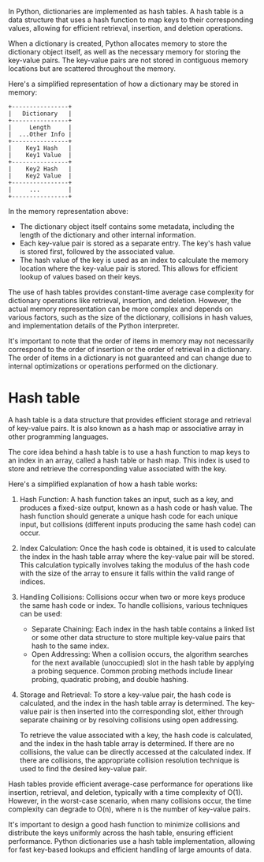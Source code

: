 In Python, dictionaries are implemented as hash tables. A hash table is a data structure that uses a hash function to map keys to their corresponding values, allowing for efficient retrieval, insertion, and deletion operations.

When a dictionary is created, Python allocates memory to store the dictionary object itself, as well as the necessary memory for storing the key-value pairs. The key-value pairs are not stored in contiguous memory locations but are scattered throughout the memory.

Here's a simplified representation of how a dictionary may be stored in memory:

```
+----------------+
|   Dictionary   |
+----------------+
|     Length     |
|  ...Other Info |
+----------------+
|    Key1 Hash   |
|    Key1 Value  |
+----------------+
|    Key2 Hash   |
|    Key2 Value  |
+----------------+
|     ...        |
+----------------+
```



In the memory representation above:
- The dictionary object itself contains some metadata, including the length of the dictionary and other internal information.
- Each key-value pair is stored as a separate entry. The key's hash value is stored first, followed by the associated value.
- The hash value of the key is used as an index to calculate the memory location where the key-value pair is stored. This allows for efficient lookup of values based on their keys.

The use of hash tables provides constant-time average case complexity for dictionary operations like retrieval, insertion, and deletion. However, the actual memory representation can be more complex and depends on various factors, such as the size of the dictionary, collisions in hash values, and implementation details of the Python interpreter.

It's important to note that the order of items in memory may not necessarily correspond to the order of insertion or the order of retrieval in a dictionary. The order of items in a dictionary is not guaranteed and can change due to internal optimizations or operations performed on the dictionary.

# Hash table
A hash table is a data structure that provides efficient storage and retrieval of key-value pairs. It is also known as a hash map or associative array in other programming languages.

The core idea behind a hash table is to use a hash function to map keys to an index in an array, called a hash table or hash map. This index is used to store and retrieve the corresponding value associated with the key.

Here's a simplified explanation of how a hash table works:

1. Hash Function:
   A hash function takes an input, such as a key, and produces a fixed-size output, known as a hash code or hash value. The hash function should generate a unique hash code for each unique input, but collisions (different inputs producing the same hash code) can occur.

2. Index Calculation:
   Once the hash code is obtained, it is used to calculate the index in the hash table array where the key-value pair will be stored. This calculation typically involves taking the modulus of the hash code with the size of the array to ensure it falls within the valid range of indices.

3. Handling Collisions:
   Collisions occur when two or more keys produce the same hash code or index. To handle collisions, various techniques can be used:
   - Separate Chaining: Each index in the hash table contains a linked list or some other data structure to store multiple key-value pairs that hash to the same index.
   - Open Addressing: When a collision occurs, the algorithm searches for the next available (unoccupied) slot in the hash table by applying a probing sequence. Common probing methods include linear probing, quadratic probing, and double hashing.

4. Storage and Retrieval:
   To store a key-value pair, the hash code is calculated, and the index in the hash table array is determined. The key-value pair is then inserted into the corresponding slot, either through separate chaining or by resolving collisions using open addressing.

   To retrieve the value associated with a key, the hash code is calculated, and the index in the hash table array is determined. If there are no collisions, the value can be directly accessed at the calculated index. If there are collisions, the appropriate collision resolution technique is used to find the desired key-value pair.

Hash tables provide efficient average-case performance for operations like insertion, retrieval, and deletion, typically with a time complexity of O(1). However, in the worst-case scenario, when many collisions occur, the time complexity can degrade to O(n), where n is the number of key-value pairs.

It's important to design a good hash function to minimize collisions and distribute the keys uniformly across the hash table, ensuring efficient performance. Python dictionaries use a hash table implementation, allowing for fast key-based lookups and efficient handling of large amounts of data.
